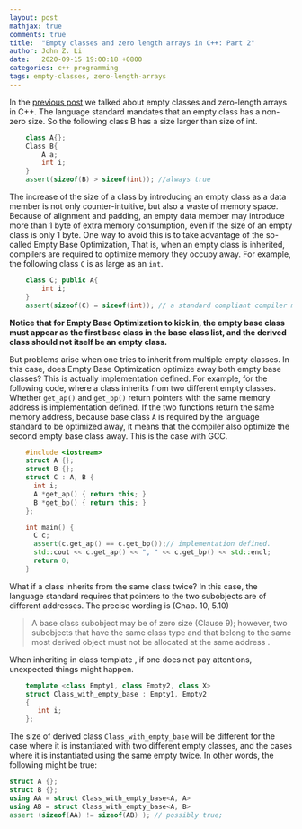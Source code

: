 ```yaml
---
layout: post
mathjax: true
comments: true
title:  "Empty classes and zero length arrays in C++: Part 2"
author: John Z. Li
date:   2020-09-15 19:00:18 +0800
categories: c++ programming
tags: empty-classes, zero-length-arrays
---
```

In the [previous post](https://bylizhao.github.io/c++/programming/2020/09/07/Empty-classes-and-zero-length-arrays-in-C++-Part-1.html) we talked about empty classes and zero-length arrays in C++. The language standard mandates that an empty class has a non-zero size. So the following class B has a size larger than size of int.
```cpp
    class A{};
    Class B{
        A a;
        int i;
    }
    assert(sizeof(B) > sizeof(int)); //always true
```
The increase of the size of a class by introducing an empty class as a data member is not only counter-intuitive, but also a waste of memory space.
Because of alignment and padding, an empty data member may introduce
more than 1 byte of extra memory consumption, even if the size of an empty class is only 1 byte.
One way to avoid this is to take advantage of the so-called
Empty Base Optimization,  That is, when an empty class is inherited,
compilers are required to optimize memory they occupy away. For example, the following class `C` is as large as an `int`.
```cpp
    class C; public A{
        int i;
    }
    assert(sizeof(C) = sizeof(int)); // a standard compliant compiler must not fail this assert.
```
**Notice that for Empty Base Optimization to kick in, the empty base class must appear as the first base class in the base class list, and the derived class should not itself be
an empty class.**

 But problems arise when one tries to inherit from multiple empty classes. In this
 case, does Empty Base Optimization optimize away both empty base classes?
This is actually implementation defined.
For example, for the following code, where a class inherits from two different empty classes.
Whether
 `get_ap()` and `get_bp()` return pointers with the same memory address
is implementation defined.
If the two functions return the same memory address, because base class `A` is required
by the language standard to be optimized away, it means that the compiler also optimize
the second empty base class away. This is the case with GCC.
```cpp
    #include <iostream>
    struct A {};
    struct B {};
    struct C : A, B {
      int i;
      A *get_ap() { return this; }
      B *get_bp() { return this; }
    };

    int main() {
      C c;
      assert(c.get_ap() == c.get_bp());// implementation defined.
      std::cout << c.get_ap() << ", " << c.get_bp() << std::endl;
      return 0;
    }
```

What if a class inherits from the same class twice? In this case, the language standard requires that pointers to the two subobjects  are of different addresses. The precise wording is (Chap. 10, 5.10)

> A base class subobject may be of zero size (Clause 9); however, two subobjects that have the same class type and that belong to the same most derived object must not be allocated at the same address .

When inheriting in class template ,
if one does not pay attentions, unexpected things might happen.
```cpp
    template <class Empty1, class Empty2, class X>
    struct Class_with_empty_base : Empty1, Empty2
    {
       int i;
    };
```
The size of derived class `Class_with_empty_base` will be different for the case where
it is instantiated with two different empty classes, and the cases where it is instantiated using the same empty twice. In other words, the following might be true:
```cpp
struct A {};
struct B {};
using AA = struct Class_with_empty_base<A, A>
using AB = struct Class_with_empty_base<A, B>
assert (sizeof(AA) != sizeof(AB) ); // possibly true;
```
